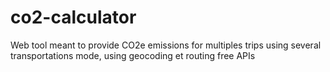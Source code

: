# co2-calculator
Web tool meant to provide CO2e emissions for multiples trips using several transportations mode, using geocoding et routing free APIs
